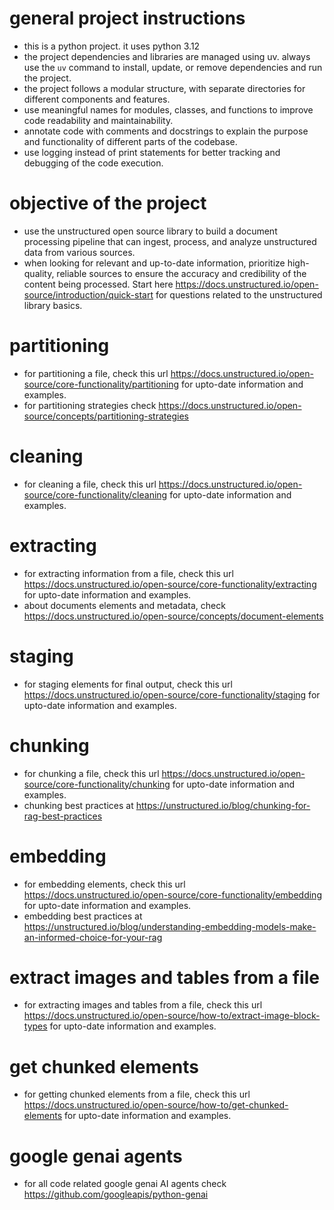 # general project instructions
- this is a python project. it uses python 3.12
- the project dependencies and libraries are managed using uv. always use the `uv` command to install, update, or remove dependencies and run the project.
- the project follows a modular structure, with separate directories for different components and features.
- use meaningful names for modules, classes, and functions to improve code readability and maintainability.
- annotate code with comments and docstrings to explain the purpose and functionality of different parts of the codebase.
- use logging instead of print statements for better tracking and debugging of the code execution.

# objective of the project
- use the unstructured open source library to build a document processing pipeline that can ingest, process, and analyze unstructured data from various sources.
- when looking for relevant and up-to-date information, prioritize high-quality, reliable sources to ensure the accuracy and credibility of the content being processed. Start here https://docs.unstructured.io/open-source/introduction/quick-start for questions related to the unstructured library basics.

# partitioning
- for partitioning a file, check this url https://docs.unstructured.io/open-source/core-functionality/partitioning for upto-date information and examples.
- for partitioning strategies check https://docs.unstructured.io/open-source/concepts/partitioning-strategies

# cleaning
- for cleaning a file, check this url https://docs.unstructured.io/open-source/core-functionality/cleaning for upto-date information and examples.

# extracting
- for extracting information from a file, check this url https://docs.unstructured.io/open-source/core-functionality/extracting for upto-date information and examples.
- about documents elements and metadata, check https://docs.unstructured.io/open-source/concepts/document-elements

# staging
- for staging elements for final output, check this url https://docs.unstructured.io/open-source/core-functionality/staging for upto-date information and examples.

# chunking
- for chunking a file, check this url https://docs.unstructured.io/open-source/core-functionality/chunking for upto-date information and examples.
- chunking best practices at https://unstructured.io/blog/chunking-for-rag-best-practices

# embedding
- for embedding elements, check this url https://docs.unstructured.io/open-source/core-functionality/embedding for upto-date information and examples.
- embedding best practices at https://unstructured.io/blog/understanding-embedding-models-make-an-informed-choice-for-your-rag

# extract images and tables from a file
- for extracting images and tables from a file, check this url https://docs.unstructured.io/open-source/how-to/extract-image-block-types for upto-date information and examples.

# get chunked elements
- for getting chunked elements from a file, check this url https://docs.unstructured.io/open-source/how-to/get-chunked-elements for upto-date information and examples.

# google genai agents
- for all code related google genai AI agents check https://github.com/googleapis/python-genai
